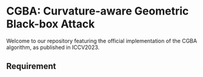 # CGBA: Curvature-aware Geometric Black-box Attack
Welcome to our repository featuring the official implementation of the CGBA algorithm, as published in ICCV2023.
## Requirement
